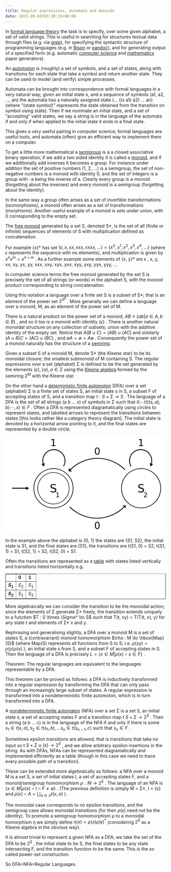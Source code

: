 ```yaml
---
title: Regular expressions, automata and monoids
date: 2013-09-03T03:28:15+00:00
---
```



In [formal language theory](https://en.wikipedia.org/wiki/Formal_language) the task is to specify, over some given alphabet, a set of valid strings. This is useful in searching for structures textual data through files (e.g. via [grep](https://en.wikipedia.org/wiki/Grep)), for specifying the syntactic structure of programming languages (e.g. in [Bison](https://en.wikipedia.org/wiki/GNU_bison) or [pandoc](http://johnmacfarlane.net/pandoc/)), and for generating output of a specified form (e.g. automatic [computer science](http://pdos.csail.mit.edu/scigen/) and [mathematics](http://thatsmathematics.com/mathgen/) paper generators).


An [automoton](https://en.wikipedia.org/wiki/Automata_theory) is (roughly) a set of symbols, and a set of states, along with transitions for each state that take a symbol and return another state. They can be used to model (and verify) simple processes.


Automata can be brought into correspondence with formal languages in a very natural way; given an initial state s, and a sequence of symbols (a1, a2, …, an) the automata has a naturally assigned state (… ((s a1) a2) … an) (where “(state symbol)” represents the state obtained from the transition on symbol using state). Then if we nominate an initial state, and a set of “accepting” valid states, we say a string is in the language of the automata if and only if when applied to the initial state it ends in a final state.


This gives a very useful pairing in computer science; formal languages are useful tools, and automata (often) give an efficient way to implement them on a computer.


<!--more-->


To get a little more mathematical a [semigroup](https://en.wikipedia.org/wiki/Semigroup) is a a closed associative binary operation; if we add a two sided identity it is called a [monoid](https://en.wikipedia.org/wiki/Monoid), and if we additionally add inverses it becomes a group. For instance under addition the set of positive numbers (1, 2, …) is a semigroup, the set of non-negative numbers is a monoid with identity 0, and the set of integers is a group with -a being the inverse of a. Clearly every group is a monoid (forgetting about the inverses) and every monoid is a semigroup (forgetting about the identity).


In the same way a group often arises as a set of invertible transformations (isomorphisms), a monoid often arises as a set of transformations (morphisms). Another useful example of a monoid is sets under union, with 0 corresponding to the empty set.


The [free monoid](https://en.wikipedia.org/wiki/Free_monoid) generated by a set S, denoted S*, is the set of all (finite or infinite) sequences of elements of S with multiplication defined as concatenation.


For example {x}* has set  $\{\epsilon, x, xx, xxx, xxxx, \ldots\} = \{x^0, x^1, x^2, x^3, x^4, \ldots \}$  (where  $\epsilon$  represents the sequence with no elements), and multiplication is given by  $x^n x^m = x^{n+m}$ . As a further example some elements of {x, y}* are  $\epsilon$ , x, y, xx, xy, yx, yy, xxx, xxy, xyx, yxx, xyy, yxy, yyx, yyy, …


In computer science terms the free monoid generated by the set S is precisely the set of all strings (or words) in the alphabet S, with the monoid product corresponding to string concatenation.


Using this notation a language over a finite set S is a subset of S*; that is an element of the power set  $2^{S*}$ . More generally we can define a language over a monoid, M, as an element of the power set of M.


There is a natural product on the power set of a monoid;  $AB \equiv \{ab | a \in A, b \in B\}$ , and so it too is a monoid with identity  $\{\epsilon\}$ . There is another natural monoidal structure on any collection of subsets; union with the additive identity of the empty set. Notice that  $A (B \cup C) = (AB) \cup (AC)$  and similarly  $(A \cup B) C = (AC) \cup (BC)$ , and  $\emptyset A = \emptyset = A \emptyset$ . Consequently the power set of a monoid naturally has the structure of a [semiring](https://en.wikipedia.org/wiki/Semiring).


Given a subset S of a monoid M, denote S* (the Kleene star) to be its monoidal closure; the smallest submonoid of M containing S. The regular expressions over a set (alphabet) Σ is defined to be the set generated by the elements  $\{\epsilon\}, \{a\}, a \in \Sigma$  using the [Kleene algebra](https://en.wikipedia.org/wiki/Kleene_algebra) formed by the semiring  $2^M$  with the Kleene star.


On the other hand a [deterministic finite automoton](https://en.wikipedia.org/wiki/Deterministic_finite_automaton) (DFA) over a set (alphabet) Σ is a finite set of states S, an initial state s in S, a subset F of accepting states of S, and a transition map  $t : S \times \Sigma \to S$ . The language of a DFA is the set of all strings (a b … x) of symbols in Σ such that  $t( \cdots t( t(s, a), b) \cdots , x) \in F$ . Often a DFA is represented diagramatically using circles to represent states, and labelled arrows to represent the transitions between states [this looks rather like a category theory diagram]. The initial state is denoted by a horizontal arrow pointing to it, and the final states are represented by a double circle.


![An example DFA Diagram](/images/DFAexample.svg)


In the example above the alphabet is {0, 1} the states are {S1, S2}, the initial state is S1, and the final states are {S1}, the transitions are t(S1, 0) = S2, t(S1, 1) = S1, t(S2, 1) = S2, t(S2, 0) = S1.


Often the transitions are represented as a [table](https://en.wikipedia.org/wiki/State_transition_table) with states listed vertically and transitions listed horizontally e.g.


<table border="1" cellpadding="1" cellspacing="0" width="410">
<tbody>
<tr>
<td></td>
<td><b>0</b></td>
<td><b>1</b></td>
</tr>
<tr>
<td><b><i>S</i><sub>1</sub></b></td>
<td><i>S</i><sub>2</sub></td>
<td><i>S</i><sub>1</sub></td>
</tr>
<tr>
<td><b><i>S</i><sub>2</sub></b></td>
<td><i>S</i><sub>1</sub></td>
<td><i>S</i><sub>2</sub></td>
</tr>
</tbody>
</table>
More algebraically we can consider the transition to be the monoidal action; since the elements of Σ generate Σ* freely, the transition extends uniquely to a function  $T : S \times \Sigma* \to S$  such that T(t, xy) = T(T(t, x), y) for any state t and elements of Σ* x and y.


Rephrasing and generalising slightly, a DFA over a monoid M is a set of states S, a (contravariant) monoid homomorphism  $\rho : M \to \hbox{Map}(S)$  (where Map(S) represents all functions from S to S; i.e.  $\rho(xy) = \rho(y) \rho(x)$ ), an initial state s from S, and a subset F of accepting states in S. Then the language of a DFA is precisely  $L = \{ x \in M | \rho(x) \circ s \in F\}$ .


Theorem: The regular languages are equivalent to the languages representable by a DFA.


This theorem can be proved as follows: a DFA is inductively transformed into a regular expression by transforming the DFA that can only pass through an increasingly large subset of states. A regular expression is transformed into a nondeterministic finite automoton, which is in turn transformed into a DFA.


A [nondeterministic finite automaton](https://en.wikipedia.org/wiki/Nondeterministic_finite_automaton) (NFA) over a set Σ is a set S, an initial state s, a set of accepting states F and a transition map t  $S \times \Sigma \to 2^S$ . Then a string (a b … c) is in the language of the NFA if and only if there is some  $s_1 \in t(s, a), s_2 \in t(s_1, b), ... s_n \in t(s_{n-1}, c)$  such that  $s_n \in F$ .


Sometimes epsilon transitions are allowed; that is transitions that take no input so t  $S \times \Sigma \cup \{\epsilon\} \to 2^S$ , and we allow arbitrary epsilon insertions in the string. As with DFAs, NFAs can be represented diagramatically and implemented efficiently as a table (though in this case we need to trace every possible path of a transition).


These can be extended more algebraically as follows: a NFA over a monoid M is a set S, a set of initial states I, a set of accepting states F, and a monoid/semigroup homomorphism  $\rho : M \to 2^S$ . The language of an NFA is  $\{x \in M | \rho(x) \circ I \cap F \neq \emptyset \}$ . (The previous definition is simply M = Σ*, I = {s} and  $\rho(x) \circ A = \bigcup_{a \in A} t(x, a)$ ).


The monoidal case corresponds to no epsilon transitions, and the semigroup case allows monoidal transitions (for then  $\rho(\epsilon)$  need not be the identity). To promote a semigroup homomorphism ρ to a monoidal homorphism η we simply define  $\eta(x) = \rho(x) \rho(\epsilon)^*$  (considering  $2^S$  as a Kleene algebra in the obvious way).


It is almost trivial to represent a given NFA as a DFA; we take the set of the DFA to be  $2^S$ , the initial state to be S, the final states to be any state intersecting F, and the transition function to be the same. This is the so called power-set construction.


So DFA=NFA=Regular Languages.




 
